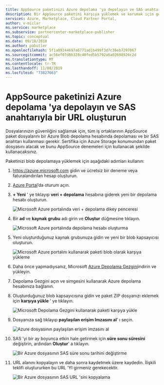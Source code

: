 ```yaml
---
title: AppSource paketinizi Azure depolama 'ya depolayın ve SAS anahtarıyla bir URL oluşturun
description: Bir AppSource paketini karşıya yüklemek ve korumak için gereken adımların ayrıntılarını alın.
services: Azure, Marketplace, Cloud Partner Portal,
author: v-miclar
ms.service: marketplace
ms.subservice: partnercenter-marketplace-publisher
ms.topic: conceptual
ms.date: 09/18/2018
ms.author: pabutler
ms.openlocfilehash: 5f1a09244697a6771ad1b499f3d7c36eb7297067
ms.sourcegitcommit: ac56ef07d86328c40fed5b5792a6a02698926c2d
ms.translationtype: MT
ms.contentlocale: tr-TR
ms.lasthandoff: 11/08/2019
ms.locfileid: "73827663"
---
```

<a name="store-your-appsource-package-to-azure-storage-and-generate-a-url-with-sas-key"></a>AppSource paketinizi Azure depolama 'ya depolayın ve SAS anahtarıyla bir URL oluşturun
=============================================================================

Dosyalarınızın güvenliğini sağlamak için, tüm iş ortaklarının AppSource paket dosyalarını bir Azure Blob depolama hesabında depolaması ve bir SAS anahtarı kullanması gerekir. Sertifika için Azure Storage konumundan paket dosyasını alacak ve bunu AppSource denemeleri için kullanacak şekilde kullanacaksınız.

Paketinizi blob depolamaya yüklemek için aşağıdaki adımları kullanın:

1. <https://azure.microsoft.com> gidin ve ücretsiz bir deneme veya faturalandırılan hesap oluşturun.

2. [Azure Portal](https://portal.azure.com/)’da oturum açın.

3. **+ Yeni** ' ye tıklayıp **veri + depolama** hesabına giderek yeni bir depolama hesabı oluşturun.

   ![Microsoft Azure portalında veri + depolama dikey penceresi](media/CRMScreenShot7.png)

4. Bir **ad** ve **kaynak grubu** adı girin ve **Oluştur** düğmesine tıklayın.

   ![Microsoft Azure portalında depolama hesabı oluşturma](media/CRMScreenShot8.png)

5. Yeni oluşturduğunuz kaynak grubunuza gidin ve yeni bir blob kapsayıcısı oluşturun.

   ![Microsoft Azure portalını kullanarak paketi blob olarak karşıya yükleme](media/CRMScreenShot9.png)

6. Daha önce yapmadıysanız, Microsoft [Azure Depolama Gezgini](https://storageexplorer.com/)indirin ve yükleyin.

7. Depolama Gezgini açın ve simgesini kullanarak Azure depolama hesabınıza bağlanın.

8. Oluşturduğunuz blob kapsayıcısına gidin ve paket ZIP dosyanızı eklemek için **karşıya yükle** ' ye tıklayın.

   ![Microsoft Depolama Gezgini kullanarak paketi karşıya yükle](media/CRMScreenShot10.png)

9. Dosyanıza sağ tıklayıp **paylaşılan erişim Imzasını al**' ı seçin.

   ![Azure dosyasının paylaşılan erişim imzasını al](media/CRMScreenShot11.png)

10. SAS 'yi bir ay boyunca etkin hale getirmek için **süre sonu süresini** değiştirin, ardından **Oluştur**' a tıklayın.

    ![Bir Azure dosyasının SAS süre sonu tarihini değiştirme](media/CRMScreenShot12.png)

11. URL alanını kopyalayın ve daha sonra kaydetmek üzere kaydedin. İlişkili teklifi oluştururken bu URL 'YI girmeniz gerekecektir. 

    ![Bir Azure dosyasının SAS URL 'sini kopyalama](media/CRMScreenShot13.png)

